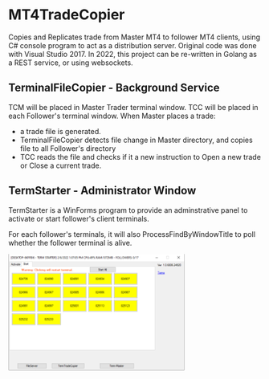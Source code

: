 # MT4TradeCopier #
Copies and Replicates trade from Master MT4 to follower MT4 clients, using C# console program to act as a distribution server.
Original code was done with Visual Studio 2017. In 2022, this project can be re-written in Golang as a REST service, or using  websockets.

## TerminalFileCopier - Background Service ##
TCM will be placed in Master Trader terminal window.
TCC will be placed in each Follower's terminal window.
When Master places a trade:
- a trade file is generated.
- TerminalFileCopier detects file change in Master directory, and copies file to all Follower's directory
- TCC reads the file and checks if it a new instruction to Open a new trade or Close a current trade.


## TermStarter - Administrator Window ##
TermStarter is a WinForms program to provide an adminstrative panel to activate or start follower's client terminals. 

For each follower's terminals, it will also ProcessFindByWindowTitle to poll whether the follower terminal is alive.

<img src="https://github.com/jiunnhwa/MT4TradeCopier/blob/main/TermStarter/Screenshot/TermStarter%20-%20Window%20-%20Start.PNG" width=70% >
